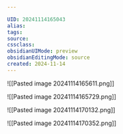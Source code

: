 ```yaml
---

UID: 20241114165043 
alias: 
tags: 
source: 
cssclass: 
obsidianUIMode: preview
obsidianEditingMode: source
created: 2024-11-14
---
```





![[Pasted image 20241114165611.png]]


![[Pasted image 20241114165729.png]]


![[Pasted image 20241114170132.png]]



![[Pasted image 20241114170352.png]]



